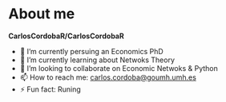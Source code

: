 # About me

**CarlosCordobaR/CarlosCordobaR** 

- 🔭 I’m currently persuing an Economics PhD
- 🌱 I’m currently learning about Netwoks Theory
- 👯 I’m looking to collaborate on Economic Netwoks & Python
- 📫 How to reach me: carlos.cordoba@goumh.umh.es
- ⚡ Fun fact: Runing 

